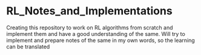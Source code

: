 # RL_Notes_and_Implementations
Creating this repository to work on RL algorithms from scratch and implement them and have a good understanding of the same. Will try to implement and prepare notes of the same in my own words, so the learning can be translated
